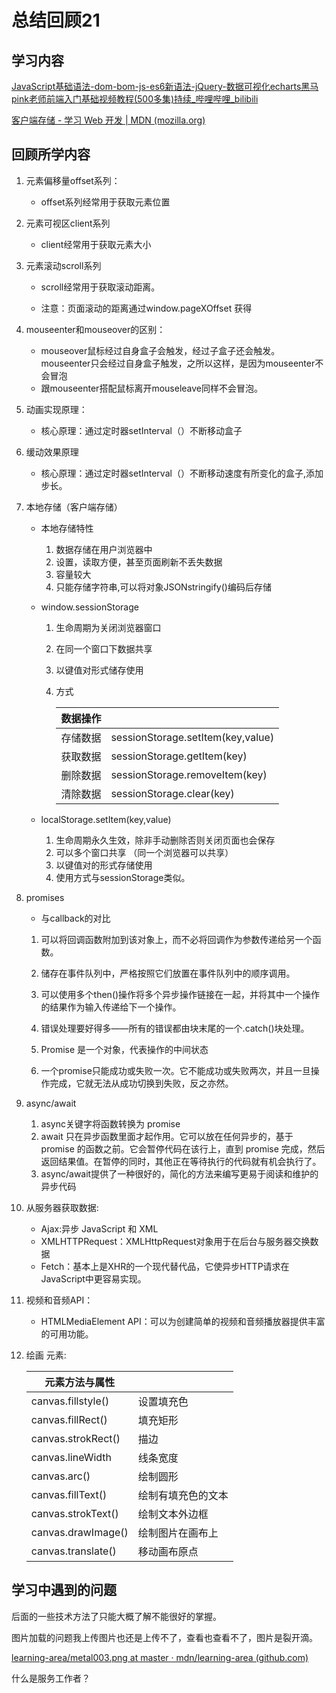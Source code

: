 # 总结回顾21

## 学习内容

[JavaScript基础语法-dom-bom-js-es6新语法-jQuery-数据可视化echarts黑马pink老师前端入门基础视频教程(500多集)持续_哔哩哔哩_bilibili](https://www.bilibili.com/video/BV1Sy4y1C7ha?p=318)

[客户端存储 - 学习 Web 开发 | MDN (mozilla.org)](https://developer.mozilla.org/zh-CN/docs/Learn/JavaScript/Client-side_web_APIs/Client-side_storage)

## 回顾所学内容

1. 元素偏移量offset系列：

   * offset系列经常用于获取元素位置 

2. 元素可视区client系列

   * client经常用于获取元素大小

3. 元素滚动scroll系列

   * scroll经常用于获取滚动距离。

   * 注意：页面滚动的距离通过window.pageXOffset 获得

4. mouseenter和mouseover的区别：

   * mouseover鼠标经过自身盒子会触发，经过子盒子还会触发。mouseenter只会经过自身盒子触发，之所以这样，是因为mouseenter不会冒泡
   * 跟mouseenter搭配鼠标离开mouseleave同样不会冒泡。

5. 动画实现原理：

   * 核心原理：通过定时器setInterval（）不断移动盒子

6. 缓动效果原理

   * 核心原理：通过定时器setInterval（）不断移动速度有所变化的盒子,添加步长。

7. 本地存储（客户端存储）

   * 本地存储特性

     1. 数据存储在用户浏览器中
     2. 设置，读取方便，甚至页面刷新不丢失数据
     3. 容量较大
     4. 只能存储字符串,可以将对象JSONstringify()编码后存储

   * window.sessionStorage

     1. 生命周期为关闭浏览器窗口

     2. 在同一个窗口下数据共享

     3. 以键值对形式储存使用

     4. 方式

        | 数据操作 |                                   |
        | -------- | --------------------------------- |
        | 存储数据 | sessionStorage.setItem(key,value) |
        | 获取数据 | sessionStorage.getItem(key)       |
        | 删除数据 | sessionStorage.removeItem(key)    |
        | 清除数据 | sessionStorage.clear(key)         |

   * localStorage.setItem(key,value)

     1. 生命周期永久生效，除非手动删除否则关闭页面也会保存
     2. 可以多个窗口共享 （同一个浏览器可以共享）
     3. 以键值对的形式存储使用
     4. 使用方式与sessionStorage类似。

8. promises

   * 与callback的对比

   1. 可以将回调函数附加到该对象上，而不必将回调作为参数传递给另一个函数。

   2. 储存在事件队列中，严格按照它们放置在事件队列中的顺序调用。
   3. 可以使用多个then()操作将多个异步操作链接在一起，并将其中一个操作的结果作为输入传递给下一个操作。
   4. 错误处理要好得多——所有的错误都由块末尾的一个.catch()块处理。
   5. Promise 是一个对象，代表操作的中间状态 
   6. 一个promise只能成功或失败一次。它不能成功或失败两次，并且一旦操作完成，它就无法从成功切换到失败，反之亦然。

9. async/await

   1. async关键字将函数转换为 promise
   2. await 只在异步函数里面才起作用。它可以放在任何异步的，基于 promise 的函数之前。它会暂停代码在该行上，直到 promise 完成，然后返回结果值。在暂停的同时，其他正在等待执行的代码就有机会执行了。
   3. async/await提供了一种很好的，简化的方法来编写更易于阅读和维护的异步代码

10. 从服务器获取数据:

    * Ajax:异步 JavaScript 和 XML
    * XMLHTTPRequest：XMLHttpRequest对象用于在后台与服务器交换数据
    * Fetch：基本上是XHR的一个现代替代品，它使异步HTTP请求在JavaScript中更容易实现。

11. 视频和音频API：

    * HTMLMediaElement API：可以为创建简单的视频和音频播放器提供丰富的可用功能。

12. 绘画<canvas> 元素:

    | 元素方法与属性     |                    |
    | ------------------ | :----------------- |
    | canvas.fillstyle() | 设置填充色         |
    | canvas.fillRect()  | 填充矩形           |
    | canvas.strokRect() | 描边               |
    | canvas.lineWidth   | 线条宽度           |
    | canvas.arc()       | 绘制圆形           |
    | canvas.fillText()  | 绘制有填充色的文本 |
    | canvas.strokText() | 绘制文本外边框     |
    | canvas.drawImage() | 绘制图片在画布上   |
    | canvas.translate() | 移动画布原点       |

## 学习中遇到的问题

后面的一些技术方法了只能大概了解不能很好的掌握。

图片加载的问题我上传图片也还是上传不了，查看也查看不了，图片是裂开滴。

[learning-area/metal003.png at master · mdn/learning-area (github.com)](https://github.com/mdn/learning-area/blob/master/javascript/apis/drawing-graphics/threejs-cube/metal003.png)

什么是服务工作者？
